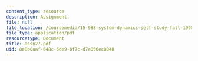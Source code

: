 ```yaml
---
content_type: resource
description: Assignment.
file: null
file_location: /coursemedia/15-988-system-dynamics-self-study-fall-1998-spring-1999/8e8b0aaf648c6de9bf7cd7a050ec8048_assn27.pdf
file_type: application/pdf
resourcetype: Document
title: assn27.pdf
uid: 8e8b0aaf-648c-6de9-bf7c-d7a050ec8048
---
```

